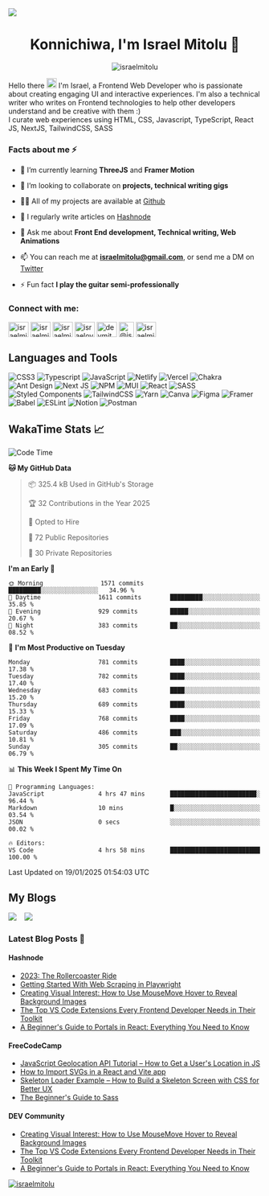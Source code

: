 <a href="https://israelmitolu.netlify.app">
<img src="https://github.com/israelmitolu/israelmitolu/assets/53873209/0e7be763-62f1-4c20-8e81-9ff69a14a15b" />
</a>
<h1 align="center">Konnichiwa, I'm Israel Mitolu 🚀</h1>

<p align="center"> <img src="https://komarev.com/ghpvc/?username=israelmitolu&label=Profile%20views&color=9FACE6&style=flat" alt="israelmitolu" /> </p>

<p>Hello there <img src="https://raw.githubusercontent.com/MartinHeinz/MartinHeinz/master/wave.gif" width="20px" height="20px"> I'm Israel, a Frontend Web Developer who is passionate about creating engaging UI and interactive experiences. I'm also a technical writer who writes on Frontend technologies to help other developers understand and be creative with them :) <br>
I curate web experiences using HTML, CSS, Javascript, TypeScript, React JS, NextJS, TailwindCSS, SASS
</p>

### Facts about me ⚡

- 🌱 I’m currently learning **ThreeJS** and **Framer Motion**

- 👯 I’m looking to collaborate on **projects, technical writing gigs**

- 👨‍💻 All of my projects are available at [Github](https://github.com/israelmitolu)

- 📝 I regularly write articles on [Hashnode](https://israelmitolu.hashnode.dev)

- 💬 Ask me about **Front End development, Technical writing, Web Animations**

- 📫 You can reach me at **israelmitolu@gmail.com**, or send me a DM on [Twitter](https://twitter.com/israelmitolu)

- ⚡ Fun fact **I play the guitar semi-professionally**

### Connect with me:

<p align="left">
<a href="https://codepen.io/israelmitolu" target="blank"><img align="center" src="https://raw.githubusercontent.com/rahuldkjain/github-profile-readme-generator/master/src/images/icons/Social/codepen.svg" alt="israelmitolu" height="30" width="40" /></a>
<a href="https://dev.to/israelmitolu" target="blank"><img align="center" src="https://raw.githubusercontent.com/rahuldkjain/github-profile-readme-generator/master/src/images/icons/Social/devto.svg" alt="israelmitolu" height="30" width="40" /></a>
<a href="https://twitter.com/israelmitolu" target="blank"><img align="center" src="https://raw.githubusercontent.com/rahuldkjain/github-profile-readme-generator/master/src/images/icons/Social/twitter.svg" alt="israelmitolu" height="30" width="40" /></a>
<a href="https://linkedin.com/in/israeloyetunji" target="blank"><img align="center" src="https://raw.githubusercontent.com/rahuldkjain/github-profile-readme-generator/master/src/images/icons/Social/linked-in-alt.svg" alt="israeloyetunji" height="30" width="40" /></a>
<a href="https://instagram.com/devmitoluu" target="blank"><img align="center" src="https://raw.githubusercontent.com/rahuldkjain/github-profile-readme-generator/master/src/images/icons/Social/instagram.svg" alt="devmitoluu" height="30" width="40" /></a>
<a href="https://hashnode.com/@israelmitolu" target="blank"><img align="center" src="https://seeklogo.com/images/H/hashnode-logo-B114767E70-seeklogo.com.png" alt="@israelmitolu" height="30" width="30" /></a>
<a href="https://discord.gg/israelmitolu#9093" target="blank"><img align="center" src="https://raw.githubusercontent.com/rahuldkjain/github-profile-readme-generator/master/src/images/icons/Social/discord.svg" alt="israelmitolu#9093" height="30" width="40" /></a>
</p>

## Languages and Tools
![CSS3](https://img.shields.io/badge/css3-%231572B6.svg?style=for-the-badge&logo=css3&logoColor=white) ![Typescript](https://img.shields.io/badge/typescript-%2320232a.svg?style=for-the-badge&logo=typescript&logoColor=%230081CB) ![JavaScript](https://img.shields.io/badge/javascript-%23323330.svg?style=for-the-badge&logo=javascript&logoColor=%23F7DF1E) ![Netlify](https://img.shields.io/badge/netlify-%23000000.svg?style=for-the-badge&logo=netlify&logoColor=#00C7B7) ![Vercel](https://img.shields.io/badge/vercel-%23000000.svg?style=for-the-badge&logo=vercel&logoColor=white) ![Chakra](https://img.shields.io/badge/chakra-%234ED1C5.svg?style=for-the-badge&logo=chakraui&logoColor=white) ![Ant Design](https://img.shields.io/badge/Antd-%23663399.svg?style=for-the-badge&logo=ant-design&logoColor=white) ![Next JS](https://img.shields.io/badge/Next-black?style=for-the-badge&logo=next.js&logoColor=white) ![NPM](https://img.shields.io/badge/NPM-%23000000.svg?style=for-the-badge&logo=npm&logoColor=white) ![MUI](https://img.shields.io/badge/MUI-%230081CB.svg?style=for-the-badge&logo=mui&logoColor=white) ![React](https://img.shields.io/badge/react-%2320232a.svg?style=for-the-badge&logo=react&logoColor=%2361DAFB) ![SASS](https://img.shields.io/badge/SASS-hotpink.svg?style=for-the-badge&logo=SASS&logoColor=white) ![Styled Components](https://img.shields.io/badge/styled--components-DB7093?style=for-the-badge&logo=styled-components&logoColor=white) ![TailwindCSS](https://img.shields.io/badge/tailwindcss-%2338B2AC.svg?style=for-the-badge&logo=tailwind-css&logoColor=white) ![Yarn](https://img.shields.io/badge/yarn-%232C8EBB.svg?style=for-the-badge&logo=yarn&logoColor=white) ![Canva](https://img.shields.io/badge/Canva-%2300C4CC.svg?style=for-the-badge&logo=Canva&logoColor=white) 	![Figma](https://img.shields.io/badge/figma-%23F24E1E.svg?style=for-the-badge&logo=figma&logoColor=white) ![Framer](https://img.shields.io/badge/Framer-black?style=for-the-badge&logo=framer&logoColor=blue) ![Babel](https://img.shields.io/badge/Babel-F9DC3e?style=for-the-badge&logo=babel&logoColor=black) ![ESLint](https://img.shields.io/badge/ESLint-4B3263?style=for-the-badge&logo=eslint&logoColor=white) ![Notion](https://img.shields.io/badge/Notion-%23000000.svg?style=for-the-badge&logo=notion&logoColor=white) ![Postman](https://img.shields.io/badge/Postman-FF6C37?style=for-the-badge&logo=postman&logoColor=white)

## WakaTime Stats :chart_with_upwards_trend:


<!--START_SECTION:waka-->
![Code Time](http://img.shields.io/badge/Code%20Time-2%2C182%20hrs%2042%20mins-blue)

**🐱 My GitHub Data** 

> 📦 325.4 kB Used in GitHub's Storage 
 > 
> 🏆 32 Contributions in the Year 2025
 > 
> 💼 Opted to Hire
 > 
> 📜 72 Public Repositories 
 > 
> 🔑 30 Private Repositories 
 > 
**I'm an Early 🐤** 

```text
🌞 Morning                1571 commits        █████████░░░░░░░░░░░░░░░░   34.96 % 
🌆 Daytime                1611 commits        █████████░░░░░░░░░░░░░░░░   35.85 % 
🌃 Evening                929 commits         █████░░░░░░░░░░░░░░░░░░░░   20.67 % 
🌙 Night                  383 commits         ██░░░░░░░░░░░░░░░░░░░░░░░   08.52 % 
```
📅 **I'm Most Productive on Tuesday** 

```text
Monday                   781 commits         ████░░░░░░░░░░░░░░░░░░░░░   17.38 % 
Tuesday                  782 commits         ████░░░░░░░░░░░░░░░░░░░░░   17.40 % 
Wednesday                683 commits         ████░░░░░░░░░░░░░░░░░░░░░   15.20 % 
Thursday                 689 commits         ████░░░░░░░░░░░░░░░░░░░░░   15.33 % 
Friday                   768 commits         ████░░░░░░░░░░░░░░░░░░░░░   17.09 % 
Saturday                 486 commits         ███░░░░░░░░░░░░░░░░░░░░░░   10.81 % 
Sunday                   305 commits         ██░░░░░░░░░░░░░░░░░░░░░░░   06.79 % 
```


📊 **This Week I Spent My Time On** 

```text
💬 Programming Languages: 
JavaScript               4 hrs 47 mins       ████████████████████████░   96.44 % 
Markdown                 10 mins             █░░░░░░░░░░░░░░░░░░░░░░░░   03.54 % 
JSON                     0 secs              ░░░░░░░░░░░░░░░░░░░░░░░░░   00.02 % 

🔥 Editors: 
VS Code                  4 hrs 58 mins       █████████████████████████   100.00 % 
```


 Last Updated on 19/01/2025 01:54:03 UTC
<!--END_SECTION:waka-->

## My Blogs

<p>
<a href="https://israelmitolu.hashnode.dev/"><img src="https://img.shields.io/badge/Hashnode-2962FF?style=for-the-badge&logo=hashnode&logoColor=white"/></a>
 &nbsp;&nbsp;
<a href="https://dev.to/israelmitolu"><img src="https://img.shields.io/badge/dev.to-0A0A0A?style=for-the-badge&logo=dev.to&logoColor=white"/></a>
</p> 

### Latest Blog Posts 📘

#### Hashnode

<!-- BLOG:START -->
- [2023: The Rollercoaster Ride](https://israelmitolu.hashnode.dev/2023-the-rollercoaster-ride)
- [Getting Started With Web Scraping in Playwright](https://israelmitolu.hashnode.dev/getting-started-with-web-scraping-in-playwright)
- [Creating Visual Interest: How to Use MouseMove Hover to Reveal Background Images](https://israelmitolu.hashnode.dev/creating-visual-interest-how-to-use-mousemove-hover-to-reveal-background-images)
- [The Top VS Code Extensions Every Frontend Developer Needs in Their Toolkit](https://israelmitolu.hashnode.dev/the-top-vs-code-extensions-every-frontend-developer-needs-in-their-toolkit)
- [A Beginner&#39;s Guide to Portals in React: Everything You Need to Know](https://israelmitolu.hashnode.dev/a-beginners-guide-to-portals-in-react-everything-you-need-to-know)
<!-- BLOG:END -->

#### FreeCodeCamp

<!-- FCC:START -->
- [JavaScript Geolocation API Tutorial – How to Get a User&#39;s Location in JS](https://www.freecodecamp.org/news/how-to-get-user-location-with-javascript-geolocation-api/)
- [How to Import SVGs in a React and Vite app](https://www.freecodecamp.org/news/how-to-import-svgs-in-react-and-vite/)
- [Skeleton Loader Example – How to Build a Skeleton Screen with CSS for Better UX](https://www.freecodecamp.org/news/how-to-build-skeleton-screens-using-css-for-better-user-experience/)
- [The Beginner&#39;s Guide to Sass](https://www.freecodecamp.org/news/the-beginners-guide-to-sass/)
<!-- FCC:END -->

#### DEV Community

<!-- DEV:START -->
- [Creating Visual Interest: How to Use MouseMove Hover to Reveal Background Images](https://dev.to/israelmitolu/creating-visual-interest-how-to-use-mousemove-hover-to-reveal-background-images-4cb0)
- [The Top VS Code Extensions Every Frontend Developer Needs in Their Toolkit](https://dev.to/israelmitolu/the-top-vs-code-extensions-every-frontend-developer-needs-in-their-toolkit-1nkm)
- [A Beginner&#39;s Guide to Portals in React: Everything You Need to Know](https://dev.to/israelmitolu/a-beginners-guide-to-portals-in-react-everything-you-need-to-know-ifa)
<!-- DEV:END -->

<p align="left"> <a href="https://twitter.com/israelmitolu" target="blank"><img src="https://img.shields.io/twitter/follow/israelmitolu?logo=twitter&style=for-the-badge" alt="israelmitolu" /></a> </p>
